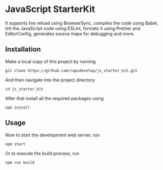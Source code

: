 # JavaScript StarterKit

It supports live reload using BrowserSync, compiles the code using Babel, lint the JavaScript code using ESLint, formats it using Prettier and EditorConfig, generates source maps for debugging and more.

## Installation

Make a local copy of this project by running

```
git clone https://github.com/rapidevelop/js_starter_kit.git
```

And then navigate into the project directory

```
cd js_starter_kit
```

After that install all the required packages using

```
npm install
```

## Usage

Now to start the development web server, run

```
npm start
```

Or to execute the build process, run

```
npm run build
```
